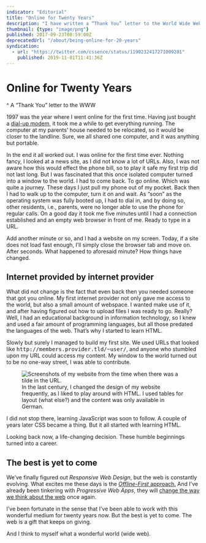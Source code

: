 ```yaml
---
indicator: "Editorial"
title: "Online for Twenty Years"
description: "I have written a “Thank You” letter to the World Wide Web."
thumbnail: {type: "image/png"}
published: 2017-09-23T08:59:00Z
deprecatedUrl: "/about/being-online-for-20-years"
syndication:
  - url: "https://twitter.com/cssence/status/1190232417271009281"
    published: 2019-11-01T11:41:36Z
---
```


# Online for Twenty Years
^ A “Thank You” letter to the WWW

1997 was the year where I went online for the first time. Having just bought a [dial-up modem](https://en.wikipedia.org/wiki/Dial-up_Internet_access), it took me a while to get everything running. The computer at my parents’ house needed to be relocated, so it would be closer to the landline. Sure, we all shared one computer, and it was anything but portable.

In the end it all worked out. I was online for the first time ever. Nothing fancy, I looked at a news site, as I did not know a lot of URLs. Also, I was not aware how this would effect the phone bill, so to play it safe my first trip did not last long. But I was fascinated that this once isolated computer turned into a window to the world. I had to come back. To go online. Which was quite a journey. These days I just pull my phone out of my pocket. Back then I had to walk up to the computer, turn it on and wait. As “soon” as the operating system was fully booted up, I had to dial in, and by doing so, other residents, i.e., parents, were no longer able to use the phone for regular calls. On a good day it took me five minutes until I had a connection established and an empty web browser in front of me. Ready to type in a URL.

Add another minute or so, and I had a website on my screen. Today, if a site does not load fast enough, I’ll simply close the browser tab and move on. After seconds. What happened to aforesaid minute? How things have changed.

## Internet provided by internet provider

What did not change is the fact that even back then you needed someone that got you online. My first internet provider not only gave me access to the world, but also a small amount of webspace. I wanted make use of it, and after having figured out how to upload files I was ready to go. Really? Well, I had an educational background in information technology, so I knew and used a fair amount of programming languages, but all those predated the languages of the web. That’s why I started to learn HTML.

Slowly but surely I managed to build my first site. We used URLs that looked like <tt>&#104;ttp://members.provider.tld/~user/</tt>, and anyone who stumbled upon my URL could access my content. My window to the world turned out to be no one-way street, I was able to contribute.

<figure><img src="/2017/being-online-for-20-years.websites.png" alt="Screenshots of my website from the time when there was a tilde in the URL."><figcaption>In the last century, I changed the design of my website frequently, as I liked to play around with HTML. I used tables for layout (what else?) and the content was only available in German.</figcaption></figure>

I did not stop there, learning JavaScript was soon to follow. A couple of years later CSS became a thing. But it all started with learning HTML.

Looking back now, a life-changing decision. These humble beginnings turned into a career.

## The best is yet to come

We’ve finally figured out _Responsive Web Design_, but the web is constantly evolving. What excites me these days is the [<em>Offline-First</em> approach.](https://www.youtube.com/watch?v=qDJAz3IIq18) And I’ve already been tinkering with _Progressive Web Apps_, they will [change the way we think about the web](https://hackernoon.com/will-the-real-web-developer-please-stand-up-a4931c25d6cb) once again.

I’ve been fortunate in the sense that I’ve been able to work with this wonderful medium for twenty years now. But the best is yet to come. The web is a gift that keeps on giving.

And I think to myself what a wonderful world (wide web).
